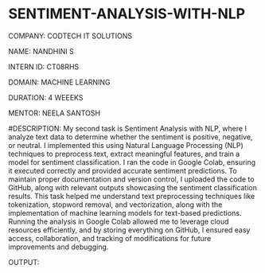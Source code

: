 # SENTIMENT-ANALYSIS-WITH-NLP

COMPANY: CODTECH IT SOLUTIONS

NAME: NANDHINI S

INTERN ID: CT08RHS

DOMAIN: MACHINE LEARNING

DURATION: 4 WEEEKS

MENTOR: NEELA SANTOSH

#DESCRIPTION: My second task is Sentiment Analysis with NLP, where I analyze text data to determine whether the sentiment is positive, negative, or neutral. I implemented this using Natural Language Processing (NLP) techniques to preprocess text, extract meaningful features, and train a model for sentiment classification. I ran the code in Google Colab, ensuring it executed correctly and provided accurate sentiment predictions. To maintain proper documentation and version control, I uploaded the code to GitHub, along with relevant outputs showcasing the sentiment classification results. This task helped me understand text preprocessing techniques like tokenization, stopword removal, and vectorization, along with the implementation of machine learning models for text-based predictions. Running the analysis in Google Colab allowed me to leverage cloud resources efficiently, and by storing everything on GitHub, I ensured easy access, collaboration, and tracking of modifications for future improvements and debugging.

OUTPUT: 

